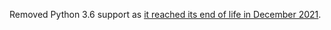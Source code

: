 Removed Python 3.6 support as [it reached its end of life in December 2021](https://www.python.org/dev/peps/pep-0494/#lifespan).
